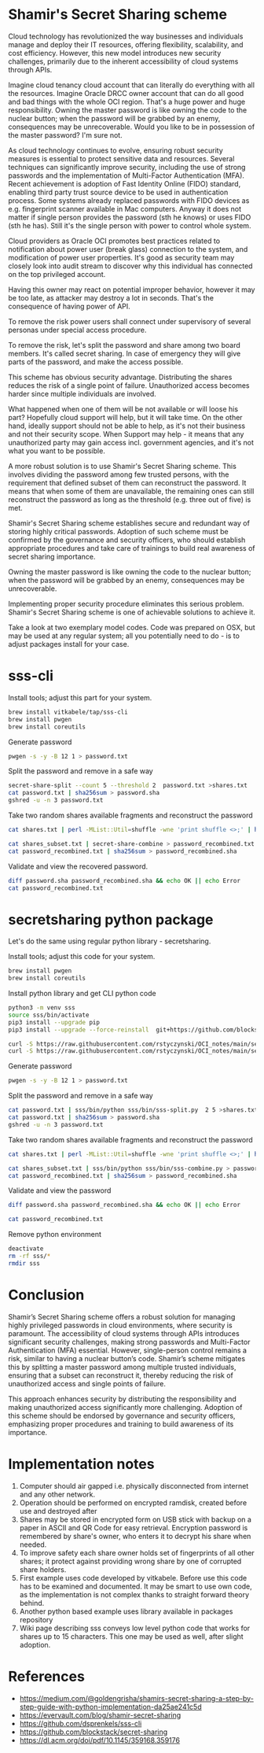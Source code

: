 # Shamir's Secret Sharing scheme

Cloud technology has revolutionized the way businesses and individuals manage and deploy their IT resources, offering flexibility, scalability, and cost efficiency. However, this new model introduces new security challenges, primarily due to the inherent accessibility of cloud systems through APIs.

Imagine cloud tenancy cloud account that can literally do everything with all the resources. Imagine Oracle DRCC owner account that can do all good and bad things with the whole OCI region. That's a huge power and huge responsibility. Owning the master password is like owning the code to the nuclear button; when the password will be grabbed by an enemy, consequences may be unrecoverable. Would you like to be in possession of the master password? I'm sure not. 

As cloud technology continues to evolve, ensuring robust security measures is essential to protect sensitive data and resources. Several techniques can significantly improve security, including the use of strong passwords and the implementation of Multi-Factor Authentication (MFA). Recent achievement is adoption of Fast Identity Online (FIDO) standard, enabling third party trust source device to be used in authentication process. Some systems already replaced passwords with FIDO devices as e.g. fingerprint scanner available in Mac computers. Anyway it does not matter if single person provides the password (sth he knows) or uses FIDO (sth he has). Still it's the single person with power to control whole system.

Cloud providers as Oracle OCI promotes best practices related to notification about power user (break glass) connection to the system, and modification of power user properties. It's good as security team may closely look into audit stream to discover why this individual has connected on the top privileged account.

Having this owner may react on potential improper behavior, however it may be too late, as attacker may destroy a lot in seconds. That's the consequence of having power of API.

To remove the risk power users shall connect under supervisory of several personas under special access procedure. 

To remove the risk, let's split the password and share among two board members. It's called secret sharing. In case of emergency they will give parts of the password, and make the access possible. 

This scheme has obvious security advantage. Distributing the shares reduces the risk of a single point of failure. Unauthorized access becomes harder since multiple individuals are involved. 

What happened when one of them will be not available or will loose his part? Hopefully cloud support will help, but it will take time. On the other hand, ideally support should not be able to help, as it's not their business and not their security scope. When Support may help - it means that any unauthorized party may gain access incl. government agencies, and it's not what you want to be possible.

A more robust solution is to use Shamir's Secret Sharing scheme. This involves dividing the password among few trusted persons, with the requirement that defined subset of them can reconstruct the password. It means that when some of them are unavailable, the remaining ones can still reconstruct the password as long as the threshold (e.g. three out of five) is met.

Shamir's Secret Sharing scheme establishes secure and redundant way of storing highly critical passwords. Adoption of such scheme must be confirmed by the governance and security officers, who should establish appropriate procedures and take care of trainings to build real awareness of secret sharing importance. 

Owning the master password is like owning the code to the nuclear button; when the password will be grabbed by an enemy, consequences may be unrecoverable. 

Implementing proper security procedure eliminates this serious problem. Shamir's Secret Sharing scheme is one of achievable solutions to achieve it.

Take a look at two exemplary model codes. Code was prepared on OSX, but may be used at any regular system; all you potentially need to do - is to adjust packages install for your case.

# sss-cli

Install tools; adjust this part for your system.
``` bash
brew install vitkabele/tap/sss-cli
brew install pwgen
brew install coreutils
```

Generate password
``` bash
pwgen -s -y -B 12 1 > password.txt
```

Split the password and remove in a safe way
``` bash
secret-share-split --count 5 --threshold 2 	password.txt >shares.txt
cat password.txt | sha256sum > password.sha
gshred -u -n 3 password.txt 
```

Take two random shares available fragments and reconstruct the password
``` bash
cat shares.txt | perl -MList::Util=shuffle -wne 'print shuffle <>;' | head -2 >shares_subset.txt

cat shares_subset.txt | secret-share-combine > password_recombined.txt
cat password_recombined.txt | sha256sum > password_recombined.sha
```

Validate and view the recovered password.
``` bash
diff password.sha password_recombined.sha && echo OK || echo Error
cat password_recombined.txt
```

# secretsharing python package

Let's do the same using regular python library - secretsharing.

Install tools; adjust this code for your system.
``` bash
brew install pwgen
brew install coreutils
```

Install python library and get CLI python code
``` bash
python3 -m venv sss
source sss/bin/activate
pip3 install --upgrade pip
pip3 install --upgrade --force-reinstall  git+https://github.com/blockstack/secret-sharing

curl -S https://raw.githubusercontent.com/rstyczynski/OCI_notes/main/security/sss-split.py > sss/bin/sss-split.py
curl -S https://raw.githubusercontent.com/rstyczynski/OCI_notes/main/security/sss-combine.py > sss/bin/sss-combine.py
```

Generate password
``` bash
pwgen -s -y -B 12 1 > password.txt
```

Split the password and remove in a safe way
``` bash
cat password.txt | sss/bin/python sss/bin/sss-split.py  2 5 >shares.txt
cat password.txt | sha256sum > password.sha
gshred -u -n 3 password.txt 
```

Take two random shares available fragments and reconstruct the password
``` bash
cat shares.txt | perl -MList::Util=shuffle -wne 'print shuffle <>;' | head -2 >shares_subset.txt

cat shares_subset.txt | sss/bin/python sss/bin/sss-combine.py > password_recombined.txt
cat password_recombined.txt | sha256sum > password_recombined.sha
```

Validate and view the password
``` bash
diff password.sha password_recombined.sha && echo OK || echo Error

cat password_recombined.txt
```

Remove python environment
``` bash
deactivate
rm -rf sss/*
rmdir sss
```

# Conclusion
Shamir’s Secret Sharing scheme offers a robust solution for managing highly privileged passwords in cloud environments, where security is paramount. The accessibility of cloud systems through APIs introduces significant security challenges, making strong passwords and Multi-Factor Authentication (MFA) essential. However, single-person control remains a risk, similar to having a nuclear button’s code. Shamir’s scheme mitigates this by splitting a master password among multiple trusted individuals, ensuring that a subset can reconstruct it, thereby reducing the risk of unauthorized access and single points of failure.

This approach enhances security by distributing the responsibility and making unauthorized access significantly more challenging. Adoption of this scheme should be endorsed by governance and security officers, emphasizing proper procedures and training to build awareness of its importance.

# Implementation notes
1. Computer should air gapped i.e. physically disconnected from internet and any other network.
2. Operation should be performed on encrypted ramdisk, created before use and destroyed after
3. Shares may be stored in encrypted form on USB stick with backup on a paper in ASCII and QR Code for easy retrieval. Encryption password is remembered by share's owner, who enters it to decrypt his share when needed. 
4. To improve safety each share owner holds set of fingerprints of all other shares; it protect against providing wrong share by one of corrupted share holders.
5. First example uses code developed by vitkabele. Before use this code has to be examined and documented. It may be smart to use own code, as the implementation is not complex thanks to straight forward theory behind.
6. Another python based example uses library available in packages repository
7. Wiki page describing sss conveys low level python code that works for shares up to 15 characters. This one may be used as well, after slight adoption.

# References
* https://medium.com/@goldengrisha/shamirs-secret-sharing-a-step-by-step-guide-with-python-implementation-da25ae241c5d
* https://evervault.com/blog/shamir-secret-sharing
* https://github.com/dsprenkels/sss-cli
* https://github.com/blockstack/secret-sharing
* https://dl.acm.org/doi/pdf/10.1145/359168.359176



